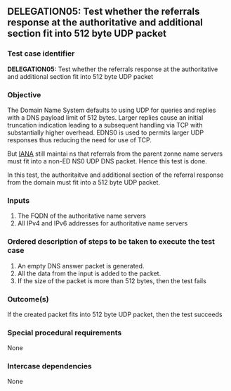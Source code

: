 ## DELEGATION05: Test whether the referrals response at the authoritative and additional section fit into 512 byte UDP packet

### Test case identifier
**DELEGATION05:** Test whether the referrals response at the authoritative and additional section fit into 512 byte UDP packet

### Objective
The Domain Name System defaults to using UDP for queries and replies with a DNS payload limit of 512 bytes.  Larger replies cause an initial truncation indication leading to a subsequent handling via TCP with substantially higher overhead.  EDNS0 is used to permits larger UDP responses thus reducing the need for use of TCP.

But [IANA](https://www.iana.org/help/nameserver-requirements) still maintai
ns that referrals from the parent zonne name servers must fit into a non-ED
NS0 UDP DNS packet. Hence this test is done.

In this test, the authoritaitve and additional section of the referral response from the domain must fit into a 512 byte UDP packet.

### Inputs
1. The FQDN of the authoritative name servers
2. All IPv4 and IPv6 addresses for authoritative name servers

### Ordered description of steps to be taken to execute the test case
1. An empty DNS answer packet is generated.
2. All the data from the input is added to the packet.
3. If the size of the packet is more than 512 bytes, then the test fails

### Outcome(s)
If the created packet fits into 512 byte UDP packet, then the test succeeds

### Special procedural requirements
None

### Intercase dependencies
None
